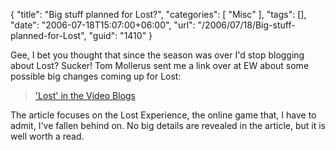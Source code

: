 {
	"title": "Big stuff planned for Lost?",
	"categories": [
		"Misc"
	],
	"tags": [],
	"date": "2006-07-18T15:07:00+06:00",
	"url": "/2006/07/18/Big-stuff-planned-for-Lost",
	"guid": "1410"
}

Gee, I bet you thought that since the season was over I'd stop blogging about Lost? Sucker! Tom Mollerus sent me a link over at EW about some possible big changes coming up for Lost:

<blockquote>
<a href="http://www.ew.com/ew/article/commentary/0,6115,1215341_3_0_,00.html">'Lost' in the Video Blogs</a>
</blockquote>

The article focuses on the Lost Experience, the online game that, I have to admit, I've fallen behind on. No big details are revealed in the article, but it is well worth a read.